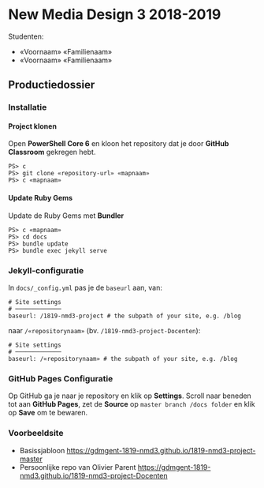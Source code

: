 # New Media Design 3 2018-2019

Studenten:

 - «Voornaam» «Familienaam»
 - «Voornaam» «Familienaam»

## Productiedossier

### Installatie

#### Project klonen

Open **PowerShell Core 6** en kloon het repository dat je door **GitHub Classroom** gekregen hebt.

```
PS> c
PS> git clone «repository-url» «mapnaam»
PS> c «mapnaam»
```

#### Update Ruby Gems

Update de Ruby Gems met **Bundler**

```
PS> c «mapnaam»
PS> cd docs
PS> bundle update
PS> bundle exec jekyll serve
```

### Jekyll-configuratie

In `docs/_config.yml` pas je de `baseurl` aan, van:

```
# Site settings
# ─────────────
baseurl: /1819-nmd3-project # the subpath of your site, e.g. /blog
```

naar `/«repositorynaam»` (bv. `/1819-nmd3-project-Docenten`):

```
# Site settings
# ─────────────
baseurl: /«repositorynaam» # the subpath of your site, e.g. /blog
```

### GitHub Pages Configuratie

Op GitHub ga je naar je repository en klik op **Settings**. Scroll naar beneden tot aan **GitHub Pages**, zet de **Source** op `master branch /docs folder` en klik op **Save** om te bewaren.

### Voorbeeldsite

 - Basissjabloon <https://gdmgent-1819-nmd3.github.io/1819-nmd3-project-master>
 - Persoonlijke repo van Olivier Parent <https://gdmgent-1819-nmd3.github.io/1819-nmd3-project-Docenten>
